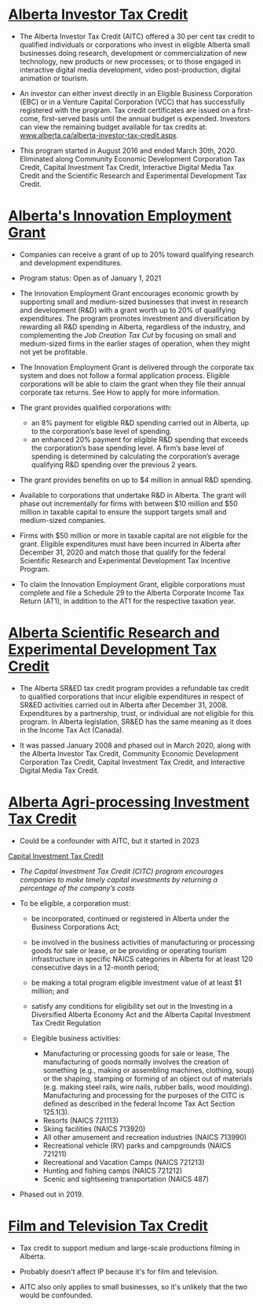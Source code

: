 # [Alberta Investor Tax Credit](https://www.alberta.ca/alberta-investor-tax-credit)

-   The Alberta Investor Tax Credit (AITC) offered a 30 per cent tax credit to qualified individuals or corporations who invest in eligible Alberta small businesses doing research, development or commercialization of new technology, new products or new processes; or to those engaged in interactive digital media development, video post-production, digital animation or tourism.

-   An investor can either invest directly in an Eligible Business Corporation (EBC) or in a Venture Capital Corporation (VCC) that has successfully registered with the program. Tax credit certificates are issued on a first-come, first-served basis until the annual budget is expended. Investors can view the remaining budget available for tax credits at: www.alberta.ca/alberta-investor-tax-credit.aspx.

-   This program started in August 2016 and ended March 30th, 2020. Eliminated along Community Economic Development Corporation Tax Credit, Capital Investment Tax Credit, Interactive Digital Media Tax Credit and the Scientific Research and Experimental Development Tax Credit.

# [Alberta's Innovation Employment Grant](https://www.alberta.ca/innovation-employment-grant)

-   Companies can receive a grant of up to 20% toward qualifying research and development expenditures.

-   Program status: Open as of January 1, 2021

-   The Innovation Employment Grant encourages economic growth by supporting small and medium-sized businesses that invest in research and development (R&D) with a grant worth up to 20% of qualifying expenditures. The program promotes investment and diversification by rewarding all R&D spending in Alberta, regardless of the industry, and complementing the *Job Creation Tax Cut* by focusing on small and medium-sized firms in the earlier stages of operation, when they might not yet be profitable.

-   The Innovation Employment Grant is delivered through the corporate tax system and does not follow a formal application process. Eligible corporations will be able to claim the grant when they file their annual corporate tax returns. See How to apply for more information.

-   The grant provides qualified corporations with:

    -   an 8% payment for eligible R&D spending carried out in Alberta, up to the corporation’s base level of spending.
    -   an enhanced 20% payment for eligible R&D spending that exceeds the corporation’s base spending level. A firm’s base level of spending is determined by calculating the corporation’s average qualifying R&D spending over the previous 2 years.

-   The grant provides benefits on up to \$4 million in annual R&D spending.

-   Available to corporations that undertake R&D in Alberta. The grant will phase out incrementally for firms with between \$10 million and \$50 million in taxable capital to ensure the support targets small and medium-sized companies.

-   Firms with \$50 million or more in taxable capital are not eligible for the grant. Eligible expenditures must have been incurred in Alberta after December 31, 2020 and match those that qualify for the federal Scientific Research and Experimental Development Tax Incentive Program.

-   To claim the Innovation Employment Grant, eligible corporations must complete and file a Schedule 29 to the Alberta Corporate Income Tax Return (AT1), in addition to the AT1 for the respective taxation year.

# [Alberta Scientific Research and Experimental Development Tax Credit](https://open.alberta.ca/publications/corporate-income-tax-information-circular-sred-1-alberta-sred-tax-credit)

-   The Alberta SR&ED tax credit program provides a refundable tax credit to qualified corporations that incur eligible expenditures in respect of SR&ED activities carried out in Alberta after December 31, 2008. Expenditures by a partnership, trust, or individual are not eligible for this program. In Alberta legislation, SR&ED has the same meaning as it does in the Income Tax Act (Canada).

-   It was passed January 2008 and phased out in March 2020, along with the Alberta Investor Tax Credit, Community Economic Development Corporation Tax Credit, Capital Investment Tax Credit, and Interactive Digital Media Tax Credit.

# [Alberta Agri-processing Investment Tax Credit](https://www.alberta.ca/agri-processing-investment-tax-credit.aspx)

-   Could be a confounder with AITC, but it started in 2023

[Capital Investment Tax Credit](https://www.alberta.ca/capital-investment-tax-credit.aspx)

-   *The Capital Investment Tax Credit (CITC) program encourages companies to make timely capital investments by returning a percentage of the company’s costs*

-   To be eligible, a corporation must:

    -   be incorporated, continued or registered in Alberta under the Business Corporations Act;

    -   be involved in the business activities of manufacturing or processing goods for sale or lease, or be providing or operating tourism infrastructure in specific NAICS categories in Alberta for at least 120 consecutive days in a 12-month period;

    -   be making a total program eligible investment value of at least \$1 million; and

    -   satisfy any conditions for eligibility set out in the Investing in a Diversified Alberta Economy Act and the Alberta Capital Investment Tax Credit Regulation

    -   Elegible business activities:

        -   Manufacturing or processing goods for sale or lease, The manufacturing of goods normally involves the creation of something (e.g., making or assembling machines, clothing, soup) or the shaping, stamping or forming of an object out of materials (e.g. making steel rails, wire nails, rubber balls, wood moulding). Manufacturing and processing for the purposes of the CITC is defined as described in the federal Income Tax Act Section 125.1(3).
        -   Resorts (NAICS 721113)
        -   Skiing facilities (NAICS 713920)
        -   All other amusement and recreation industries (NAICS 713990)
        -   Recreational vehicle (RV) parks and campgrounds (NAICS 721211)
        -   Recreational and Vacation Camps (NAICS 721213)
        -   Hunting and fishing camps (NAICS 721212)
        -   Scenic and sightseeing transportation (NAICS 487)

-   Phased out in 2019.

# [Film and Television Tax Credit](https://www.alberta.ca/film-television-tax-credit)

-   Tax credit to support medium and large-scale productions filming in Alberta.

-   Probably doesn't affect IP because it's for film and television.

-   AITC also only applies to small businesses, so it's unlikely that the two would be confounded.